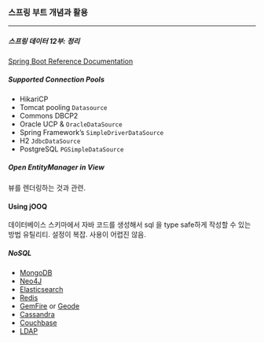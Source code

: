 <h3>스프링 부트 개념과 활용</h3>
<hr/>
<h5>스프링 데이터 12부: 정리</h5>

[Spring Boot Reference Documentation](https://docs.spring.io/spring-boot/docs/current-SNAPSHOT/reference/htmlsingle/#data.sql)

##### Supported Connection Pools

- HikariCP
- Tomcat pooling `Datasource`
- Commons DBCP2
- Oracle UCP & `OracleDataSource`
- Spring Framework’s `SimpleDriverDataSource`
- H2 `JdbcDataSource`
- PostgreSQL `PGSimpleDataSource`

##### Open EntityManager in View

뷰를 렌더링하는 것과 관련. 

#### Using jOOQ

데이터베이스 스키마에서 자바 코드를 생성해서 sql 을 type safe하게 작성할 수 있는 방법 유틸리티. 설정이 복잡. 사용이 어렵진 않음.

<h5>NoSQL</h5>

- [MongoDB](https://spring.io/projects/spring-data-mongodb)
- [Neo4J](https://spring.io/projects/spring-data-neo4j)
- [Elasticsearch](https://spring.io/projects/spring-data-elasticsearch)
- [Redis](https://spring.io/projects/spring-data-redis)
- [GemFire](https://spring.io/projects/spring-data-gemfire) or [Geode](https://spring.io/projects/spring-data-geode)
- [Cassandra](https://spring.io/projects/spring-data-cassandra)
- [Couchbase](https://spring.io/projects/spring-data-couchbase)
- [LDAP](https://spring.io/projects/spring-data-ldap)

